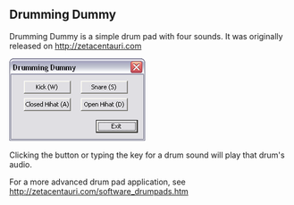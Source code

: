Drumming Dummy
--------------

Drumming Dummy is a simple drum pad with four sounds. It was originally
released on http://zetacentauri.com

![Drumming Dummy Screenshot](https://github.com/Xangis/DrummingDummy/blob/master/images/drummingdummy1.gif)

Clicking the button or typing the key for a drum sound will play 
that drum's audio.

For a more advanced drum pad application, see http://zetacentauri.com/software_drumpads.htm
